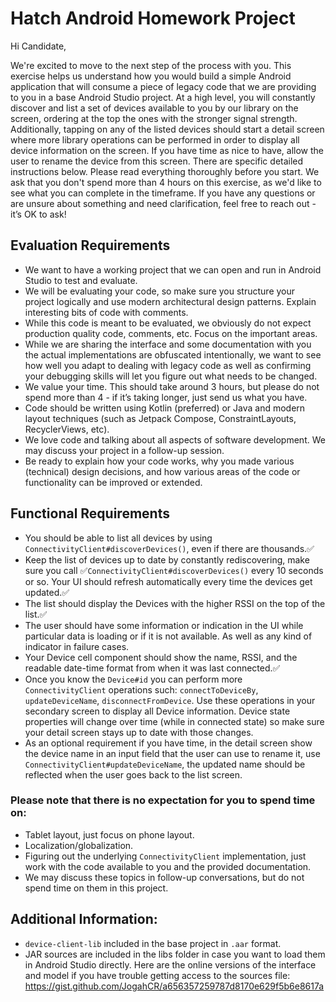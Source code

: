 # Hatch Android Homework Project

Hi Candidate,

We're excited to move to the next step of the process with you. This exercise helps us understand how you would build a simple Android application that will consume a piece of legacy code that we are providing to you in a base Android Studio project. At a high level, you will constantly discover and list a set of devices available to you by our library on the screen, ordering at the top the ones with the stronger signal strength. Additionally, tapping on any of the listed devices should start a detail screen where more library operations can be performed in order to display all device information on the screen. If you have time as nice to have, allow the user to rename the device from this screen. There are specific detailed instructions below. Please read everything thoroughly before you start. We ask that you don't spend more than 4 hours on this exercise, as we'd like to see what you can complete in the timeframe. If you have any questions or are unsure about something and need clarification, feel free to reach out - it’s OK to ask!

## Evaluation Requirements

- We want to have a working project that we can open and run in Android Studio to test and evaluate.
- We will be evaluating your code, so make sure you structure your project logically and use modern architectural design patterns. Explain interesting bits of code with comments.
- While this code is meant to be evaluated, we obviously do not expect production quality code, comments, etc. Focus on the important areas.
- While we are sharing the interface and some documentation with you the actual implementations are obfuscated intentionally, we want to see how well you adapt to dealing with legacy code as well as confirming your debugging skills will let you figure out what needs to be changed.
- We value your time. This should take around 3 hours, but please do not spend more than 4 - if it’s taking longer, just send us what you have.
- Code should be written using Kotlin (preferred) or Java and modern layout techniques (such as Jetpack Compose, ConstraintLayouts, RecyclerViews, etc).
- We love code and talking about all aspects of software development. We may discuss your project in a follow-up session.
- Be ready to explain how your code works, why you made various (technical) design decisions, and how various areas of the code or functionality can be improved or extended.

## Functional Requirements

- You should be able to list all devices by using `ConnectivityClient#discoverDevices()`, even if there are thousands.✅
- Keep the list of devices up to date by constantly rediscovering, make sure you call ✅`ConnectivityClient#discoverDevices()` every 10 seconds or so. Your UI should refresh automatically every time the devices get updated.✅
- The list should display the Devices with the higher RSSI on the top of the list.✅
- The user should have some information or indication in the UI while particular data is loading or if it is not available. As well as any kind of indicator in failure cases.
- Your Device cell component should show the name, RSSI, and the readable date-time format from when it was last connected.✅
- Once you know the `Device#id` you can perform more `ConnectivityClient` operations such: `connectToDeviceBy`, `updateDeviceName`, `disconnectFromDevice`. Use these operations in your secondary screen to display all Device information. Device state properties will change over time (while in connected state) so make sure your detail screen stays up to date with those changes.
- As an optional requirement if you have time, in the detail screen show the device name in an input field that the user can use to rename it, use `ConnectivityClient#updateDeviceName`, the updated name should be reflected when the user goes back to the list screen.
### Please note that there is no expectation for you to spend time on:
- Tablet layout, just focus on phone layout.
- Localization/globalization.
- Figuring out the underlying `ConnectivityClient` implementation, just work with the code available to you and the provided documentation.
- We may discuss these topics in follow-up conversations, but do not spend time on them in this project.

## Additional Information:

- `device-client-lib` included in the base project in `.aar` format.
- JAR sources are included in the libs folder in case you want to load them in Android Studio directly. Here are the online versions of the interface and model if you have trouble getting access to the sources file: https://gist.github.com/JogahCR/a656357259787d8170e629f5b6e8617a
